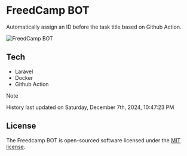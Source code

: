 # FreedCamp BOT

Automatically assign an ID before the task title based on Github Action.

![FreedCamp BOT](https://repository-images.githubusercontent.com/737932867/7d34798b-2680-471c-b089-a78a718d3d6a)

## Tech

- Laravel
- Docker
- Github Action

> [!NOTE]  
> History last updated on Saturday, December 7th, 2024, 10:47:23 PM

## License

The Freedcamp BOT is open-sourced software licensed under the [MIT license](https://opensource.org/licenses/MIT).
